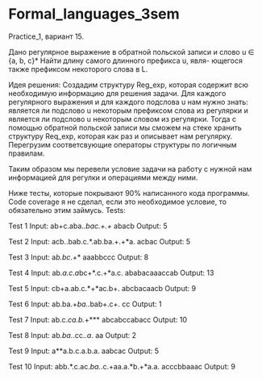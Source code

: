 # Formal_languages_3sem
Practice_1, вариант 15.

Дано регулярное выражение в обратной польской записи и слово u ∈ {a, b, c}* Найти длину самого длинного префикса u, явля-
ющегося также префиксом некоторого слова в L.

Идея решения:
Создадим структуру Reg_exp, которая содержит всю необходимую информацию для решения задачи. Для каждого
регулярного выражения и для каждого подслова u нам нужно знать: является ли подслово u некоторым префиксом слова из регулярки и 
является ли подслово u некоторым словом из регулярки.
Тогда с помощью обратной польской записи мы сможем на стеке хранить структуру Req_exp, которая как раз и описывает нам регулярку.
Перегрузим соответсвующие операторы структуры по логичным правилам.

Таким образом мы перевели условие задачи на работу с нужной нам информацией для регулки и операциями между ними.

Ниже тесты, которые покрывают 90% написанного кода программы.
Code coverage я не сделал, если это необходимое условие, то обязательно этим займусь.
Tests:

Test 1
Input:
ab+c.aba.*.bac.+.+*
abacb
Output:
5



Test 2
Input:
acb..bab.c.*.ab.ba.+.+*a.
acbac
Output:
5


Test 3
Input:
a*b.bc*.+*
aaabbccc
Output:
8



Test 4
Input:
ab.*a.c.a*bc+*.c.+*a.c.
ababacaaaccab
Output:
13



Test 5
Input:
cb+a.ab.c.*+*ac.b+.
abcbacaacb
Output:
9



Test 6
Input:
ab.ba.+*ba.*.bab+.c+.
cc
Output:
1



Test 7
Input:
ab.c.*ca.b.*+***
abcabccabacc
Output:
10



Test 8
Input:
ab.*ba.*.cc.*.a*.
aa
Output:
2


Test 9
Input:
a**a.b.c.a.b.a.
aabcac
Output:
5


Test 10
Input:
abb.*.c.ac.*ba.*.c.+aa.a.*b.+*a.a.
acccbbaaac
Output:
9

